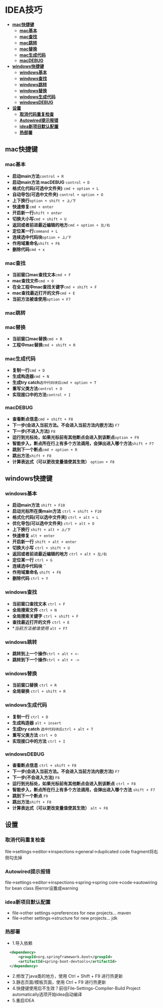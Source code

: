 # IDEA技巧
+ **[mac快捷键](#mac快捷键)**
    + **[mac基本](#mac基本)**
    + **[mac查找](#mac查找)**
    + **[mac跳转](#mac跳转)**
    + **[mac替换](#mac替换)**
    + **[mac生成代码](#mac生成代码)**
    + **[macDEBUG](#macDEBUG)**
+ **[windows快捷键](#windows快捷键)**
    + **[windows基本](#windows基本)**
    + **[windows查找](#windows查找)**
    + **[windows跳转](#windows跳转)**
    + **[windows替换](#windows替换)**
    + **[windows生成代码](#windows生成代码)**
    + **[windowsDEBUG](#windowsDEBUG)**
+ **[设置](#设置)**
    + **[取消代码重复检查](#取消代码重复检查)**
    + **[Autowired提示报错](#Autowired提示报错)**
    + **[idea新项目默认配置](#idea新项目默认配置)**
    + **[热部署](#热部署)**
    
    
## mac快捷键
### mac基本
+ **启动main方法**`control + R`
+ **启动main方法 macDEBUG** `control + D`
+ **格式化代码(可选中文件夹)** `cmd + option + L`
+ **自动导包(可选中文件夹)** `control + option + O`
+ **上下换行**`option + shift + 上/下`
+ **快速修复**`cmd + enter`
+ **开启新一行**`shift + enter`
+ **切换大小写**`cmd + shift + U`
+ **返回或者前进最近编辑的地方**`cmd + option + 左/右`
+ **定位某一行**`command + L`
+ **连续选中代码块**`option + 上/下`
+ **作用域重命名**`shift + F6`
+ **删除代码**`cmd + x`
### mac查找
+ **当前窗口mac查找文本**`cmd + F`
+ **mac查找文件**`cmd + O`
+ **在全工程中mac查找关键字**`cmd + shift + F`
+ **mac查找最近打开的文件**`cmd + E`
+ **当前方法被谁使用**`option + F7`
### mac跳转


### mac替换
+ **当前窗口mac替换**`cmd + R`
+ **工程中mac替换**`cmd + shift + R`
### mac生成代码
+ **复制一行**`cmd + D`
+ **生成构造器**`cmd + N`
+ **生成try catch**`选中代码块后cmd + option + T`
+ **重写父类方法**`control + O`
+ **实现接口中的方法**`control + I`
### macDEBUG
+ **查看断点信息**`cmd + shift + F8`
+ **下一步(会进入当前方法。不会进入当前方法内嵌方法)** `F7`
+ **下一步(不进入方法)** `F8`
+ **运行到光标处，如果光标前有其他断点会进入到该断点**`option + F9`
+ **智能步入，断点所在行上有多个方法调用，会弹出进入哪个方法**`shift + F7`
+ **跳到下一个断点**`cmd + option + R`
+ **跳出方法**`shift + F8`
+ **计算表达式（可以更改变量值使其生效）** `option + F8`

## windows快捷键
### windows基本
+ **启动main方法** `shift + F10`
+ **启动光标所在类main方法** `ctrl + shift + F10`
+ **格式化代码(可以选中文件夹)** `ctrl + alt + L`
+ **优化导包(可以选中文件夹)** `ctrl + alt + O`
+ **上下换行** `shift + alt + 上/下`
+ **快速修复** `alt + enter`
+ **开启新一行** `shift + alt + enter`
+ **切换大小写** `ctrl + shift + U`
+ **返回或者前进最近编辑的地方** `ctrl + alt + 左/右`
+ **定位某一行** `ctrl + G`
+ **连续选中代码块** ``
+ **作用域重命名** `shift + F6`
+ **删除代码** `ctrl + Y`
### windows查找
+ **当前窗口查找文本** `ctrl + F`
+ **全局搜索文件** `ctrl + N`
+ **全局搜索关键字** `ctrl + shift + F`
+ **查找最近打开的文件** `ctrl + E`
+ **当前方法被谁使用* `alt + F7`
### windows跳转
+ **跳转到上一个操作**`ctrl + alt + <-`
+ **跳转到下一个操作**`ctrl + alt + ->`

### windows替换
+ **当前窗口替换** `ctrl + R`
+ **全局替换** `ctrl + shift + R`
### windows生成代码
+ **复制一行** `ctrl + D`
+ **生成构造器** `alt + insert`
+ **生成try catch** `选中代码块后ctrl + alt + T`
+ **重写父类方法** `ctrl + O`
+ **实现接口中的方法** `ctrl + I`

### windowsDEBUG
+ **查看断点信息** `ctrl + shift + F8`
+ **下一步(会进入当前方法。不会进入当前方法内嵌方法)** `F7`
+ **下一步(不会进入方法)** `F8`
+ **运行到光标处，如果光标前有其他断点会进入到该断点** `ctrl + F8`
+ **智能步入，断点所在行上有多个方法调用，会弹出进入哪个方法** `shift + F7`
+ **跳到下一个断点** `F9`
+ **跳出方法**`shift + F8`
+ **计算表达式（可以更改变量值使其生效）** `alt + F8`

## 设置
### 取消代码重复检查
file->settings->editor->inspections->general->duplicated code fragment将右侧勾去掉
### Autowired提示报错
file->settings->editor->inspections->spring->spring core->code->autowiring for bean class 将error设置成warning
### idea新项目默认配置
+ file->other settings->preferences for new projects... maven
+ file->other settings->structure for new projects... jdk
### 热部署
+ 1.导入依赖
```xml
  <dependency>
      <groupId>org.springframework.boot</groupId>
      <artifactId>spring-boot-devtools</artifactId>
  </dependency>
```
+ 2.修改了java类的地方，使用 Ctrl + Shift + F9 进行热更新
+ 3.静态页面/模板页面，使用 Ctrl + F9 进行热更新
+ 4.快捷键使用后不生效？前往File-Settings-Compiler-Build Project automatically选项开始idea自动编译    
+ 5.重启IDEA
